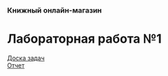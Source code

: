 ### Книжный онлайн-магазин
# Лабораторная работа №1

[Доска задач](https://trello.com/b/N4SVkmsi/online-book-store)  
[Отчет](https://docs.google.com/document/d/1CJvNVqk_2MeYn7cg6lBN1w57VVnbmdHvJZgvyGb2Fx8/edit?usp=sharing)
